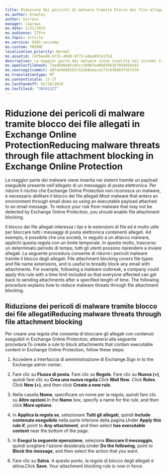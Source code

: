 ```yaml
---
title: Riduzione dei pericoli di malware tramite blocco dei file allegati in Exchange Online Protection
ms.author: krowley
author: kccross
manager: laurawi
ms.date: 1/21/2015
ms.audience: ITPro
ms.topic: article
ms.service: O365-seccomp
ms.custom: TN2DMC
localization_priority: Normal
ms.assetid: c4fb4a86-b772-49d0-8773-e8ee897e175d
description: La maggior parte dei malware viene inserita nei sistemi tramite un payload eseguibile presente nell'allegato di un messaggio di posta elettronica. Per ridurre il rischio che Exchange Online Protection non riconosca un malware, è necessario abilitare il blocco dei file allegati.
ms.openlocfilehash: 73ed690a85c02cc3b96fe40b8f063b7058d58163
ms.sourcegitcommit: 48fa456981b5c52ab8aeace173c8366b9f36723b
ms.translationtype: MT
ms.contentlocale: it-IT
ms.lasthandoff: 02/28/2019
ms.locfileid: "30341127"
---
```

# <a name="reducing-malware-threats-through-file-attachment-blocking-in-exchange-online-protection"></a><span data-ttu-id="1b85a-104">Riduzione dei pericoli di malware tramite blocco dei file allegati in Exchange Online Protection</span><span class="sxs-lookup"><span data-stu-id="1b85a-104">Reducing malware threats through file attachment blocking in Exchange Online Protection</span></span>

<span data-ttu-id="1b85a-p102">La maggior parte dei malware viene inserita nei sistemi tramite un payload eseguibile presente nell'allegato di un messaggio di posta elettronica. Per ridurre il rischio che Exchange Online Protection non riconosca un malware, è necessario abilitare il blocco dei file allegati.</span><span class="sxs-lookup"><span data-stu-id="1b85a-p102">Most malware that enters an environment through email does so using an executable payload attached to an email message. To reduce your risk from malware that may not be detected by Exchange Online Protection, you should enable file attachment blocking.</span></span> 
  
<span data-ttu-id="1b85a-p103">Il blocco dei file allegati interessa i tipi e le estensioni di file ed è molto utile per bloccare tutti i messaggi di posta elettronica contenenti allegati. Ad esempio, è possibile che una società, in seguito a un attacco malware, applichi questa regola con un limite temporale. In questo molto, trascorso un determinato periodo di tempo, tutti gli utenti possono riprendere a inviare allegati. La seguente procedura consente di ridurre i pericoli malware tramite il blocco degli allegati. </span><span class="sxs-lookup"><span data-stu-id="1b85a-p103">File attachment blocking covers file types and file name extensions, and is useful to broadly block any email with attachments. For example, following a malware outbreak, a company could apply this rule with a time limit included so that everyone affected can get back to sending attachments after a specified length of time. The following procedure explains how to reduce malware threats through file attachment blocking.</span></span> 
  
## <a name="reducing-malware-threats-through-file-attachment-blocking"></a><span data-ttu-id="1b85a-110">Riduzione dei pericoli di malware tramite blocco dei file allegati</span><span class="sxs-lookup"><span data-stu-id="1b85a-110">Reducing malware threats through file attachment blocking</span></span>

<span data-ttu-id="1b85a-111">Per creare una regola che consenta di bloccare gli allegati con contenuti eseguibili in Exchange Online Protection, attenersi alla seguente procedura:</span><span class="sxs-lookup"><span data-stu-id="1b85a-111">To create a rule to block attachments that contain executable content in Exchange Online Protection, follow these steps:</span></span>
  
1. <span data-ttu-id="1b85a-112">Accedere a Interfaccia di amministrazione di Exchange.</span><span class="sxs-lookup"><span data-stu-id="1b85a-112">Sign in to the Exchange admin center.</span></span>
    
2. <span data-ttu-id="1b85a-p104">Fare clic su **Flusso di posta**. Fare clic su **Regole**. Fare clic su **Nuova (+)**, quindi fare clic su **Crea una nuova regola**.</span><span class="sxs-lookup"><span data-stu-id="1b85a-p104">Click **Mail flow**. Click **Rules**. Click **New (+)**, and then click **Create a new rule**.</span></span> 
    
3. <span data-ttu-id="1b85a-116">Nella casella **Nome**, specificare un nome per la regola, quindi fare clic su **Altre opzioni**.</span><span class="sxs-lookup"><span data-stu-id="1b85a-116">In the **Name** box, specify a name for the rule, and then click **More options**.</span></span> 
    
4. <span data-ttu-id="1b85a-117">In **Applica la regola se**, selezionare **Tutti gli allegati**, quindi **include contenuto eseguibile** nella parte inferiore della pagina.</span><span class="sxs-lookup"><span data-stu-id="1b85a-117">Under **Apply this rule if**, point to **Any attachment**, and then select **has executable content** near the bottom of the page.</span></span> 
    
5. <span data-ttu-id="1b85a-118">In **Esegui la seguente operazione**, seleziona **Bloccare il messaggio**, quindi scegliere l'azione desiderata.</span><span class="sxs-lookup"><span data-stu-id="1b85a-118">Under **Do the following**, point to **Block the message**, and then select the action that you want.</span></span> 
    
6. <span data-ttu-id="1b85a-p105">Fare clic su **Salva**. A questo punto, la regola di blocco degli allegati è attiva.</span><span class="sxs-lookup"><span data-stu-id="1b85a-p105">Click **Save**. Your attachment blocking rule is now in force.</span></span> 
    
